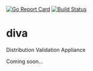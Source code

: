 [![Go Report Card](https://goreportcard.com/badge/github.com/clearlinux/diva)](https://goreportcard.com/report/github.com/clearlinux/diva)
[![Build Status](https://travis-ci.org/clearlinux/diva.svg?branch=master)](https://travis-ci.org/clearlinux/diva)

# diva

Distribution Validation Appliance

Coming soon...
